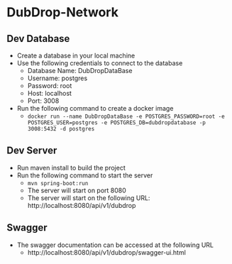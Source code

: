 # DubDrop-Network

## Dev Database
- Create a database in your local machine
- Use the following credentials to connect to the database
  - Database Name: DubDropDataBase
  - Username: postgres
  - Password: root
  - Host: localhost
  - Port: 3008
- Run the following command to create a docker image
  - `docker run --name DubDropDataBase -e POSTGRES_PASSWORD=root -e POSTGRES_USER=postgres -e POSTGRES_DB=dubdropdatabase -p 3008:5432 -d postgres`
  
## Dev Server
- Run maven install to build the project
- Run the following command to start the server
  - `mvn spring-boot:run`
  - The server will start on port 8080
  - The server will start on the following URL: http://localhost:8080/api/v1/dubdrop

## Swagger
- The swagger documentation can be accessed at the following URL
  - http://localhost:8080/api/v1/dubdrop/swagger-ui.html